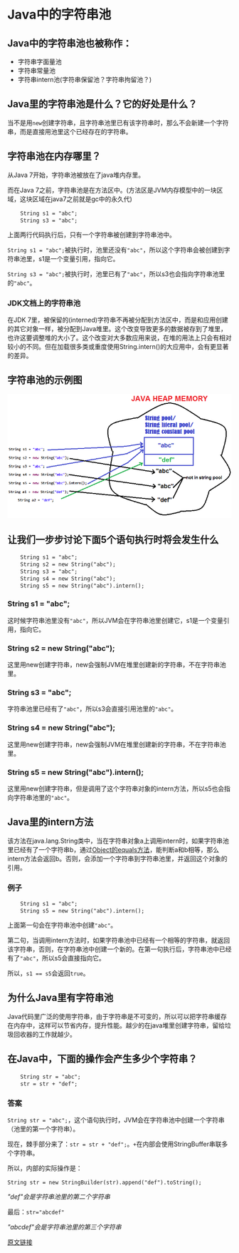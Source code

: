 # Java中的字符串池

## Java中的字符串池也被称作：

* 字符串字面量池
* 字符串常量池
* 字符串intern池(字符串保留池？字符串拘留池？)

## Java里的字符串池是什么？它的好处是什么？

当不是用`new`创建字符串，且字符串池里已有该字符串时，那么不会新建一个字符串，而是直接用池里这个已经存在的字符串。

## 字符串池在内存哪里？

从Java 7开始，字符串池被放在了java堆内存里。

而在Java 7之前，字符串池是在方法区中。(方法区是JVM内存模型中的一块区域，这块区域在java7之前就是gc中的永久代)
```
    String s1 = "abc"; 
    String s3 = "abc";
```
上面两行代码执行后，只有一个字符串被创建到字符串池中。

`String s1 = "abc";`被执行时，池里还没有`"abc"`，所以这个字符串会被创建到字符串池里，s1是一个变量引用，指向它。

`String s3 = "abc";`被执行时，池里已有了`"abc"`，所以s3也会指向字符串池里的`"abc"`。

### JDK文档上的字符串池

在JDK 7里，被保留的(interned)字符串不再被分配到方法区中，而是和应用创建的其它对象一样，被分配到Java堆里。这个改变导致更多的数据被存到了堆里，也许这要调整堆的大小了。这个改变对大多数应用来说，在堆的用法上只会有相对较小的不同。但在加载很多类或重度使用String.intern()的大应用中，会有更显著的差异。

## 字符串池的示例图

![Diagram to demonstrate String pool in java](../resources/imgs/20170406/java_string_pool.png)

## 让我们一步步讨论下面5个语句执行时将会发生什么
```
    String s1 = "abc";
    String s2 = new String("abc");
    String s3 = "abc";
    String s4 = new String("abc");
    String s5 = new String("abc").intern();
```

### String s1 = "abc";

这时候字符串池里没有`"abc"`，所以JVM会在字符串池里创建它，s1是一个变量引用，指向它。

### String s2 = new String("abc");

这里用new创建字符串，new会强制JVM在堆里创建新的字符串，不在字符串池里。

### String s3 = "abc";

字符串池里已经有了`"abc"`，所以s3会直接引用池里的`"abc"`。

### String s4 = new String("abc");

这里用new创建字符串，new会强制JVM在堆里创建新的字符串，不在字符串池里。

### String s5 = new String("abc").intern();

这里用new创建字符串，但是调用了这个字符串对象的intern方法，所以s5也会指向字符串池里的`"abc"`。

## Java里的intern方法

该方法在java.lang.String类中，当在字符串对象a上调用intern时，如果字符串池里已经有了一个字符串b，通过[Object的equals方法](http://www.javamadesoeasy.com/2015/05/difference-between-equals-method-and.html)，能判断a和b相等，那么intern方法会返回b。否则，会添加一个字符串到字符串池里，并返回这个对象的引用。

### 例子

```
    String s1 = "abc";
    String s5 = new String("abc").intern();
```

上面第一句会在字符串池中创建`"abc"`。

第二句，当调用intern方法时，如果字符串池中已经有一个相等的字符串，就返回该字符串，否则，在字符串池中创建一个新的。在第一句执行后，字符串池中已经有了`"abc"`，所以s5会直接指向它。

所以，`s1 == s5`会返回`true`。

## 为什么Java里有字符串池

Java代码里广泛的使用字符串，由于字符串是不可变的，所以可以把字符串缓存在内存中，这样可以节省内存，提升性能。越少的在java堆里创建字符串，留给垃圾回收器的工作就越少。

## 在Java中，下面的操作会产生多少个字符串？

```
    String str = "abc";
    str = str + "def";
```

### 答案

`String str = "abc";`，这个语句执行时，JVM会在字符串池中创建一个字符串（池里的第一个字符串）。

现在，棘手部分来了：`str = str + "def";`。`+`在内部会使用StringBuffer串联多个字符串。

所以，内部的实际操作是：
```
String str = new StringBuilder(str).append("def").toString();
```

_"def"会是字符串池里的第二个字符串_

最后：`str="abcdef"`

_"abcdef"会是字符串池里的第三个字符串_

[原文链接](http://www.javamadesoeasy.com/2015/05/string-pool-string-literal-pool-string.html)